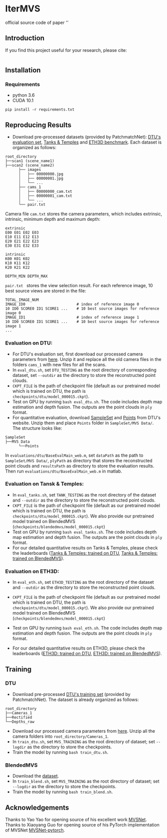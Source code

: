# IterMVS
official source code of paper ''

## Introduction
 If you find this project useful for your research, please cite: 

```

```

## Installation
### Requirements
* python 3.6
* CUDA 10.1

```
pip install -r requirements.txt
```

## Reproducing Results
* Download pre-processed datasets (provided by PatchmatchNet): [DTU's evaluation set](https://drive.google.com/file/d/1jN8yEQX0a-S22XwUjISM8xSJD39pFLL_/view?usp=sharing), [Tanks & Temples](https://drive.google.com/file/d/1gAfmeoGNEFl9dL4QcAU4kF0BAyTd-r8Z/view?usp=sharing) and [ETH3D benchmark](https://polybox.ethz.ch/index.php/s/pmTGWobErOnhEg0). Each dataset is organized as follows:
```
root_directory
├──scan1 (scene_name1)
├──scan2 (scene_name2) 
      ├── images                 
      │   ├── 00000000.jpg       
      │   ├── 00000001.jpg       
      │   └── ...                
      ├── cams_1                   
      │   ├── 00000000_cam.txt   
      │   ├── 00000001_cam.txt   
      │   └── ...                
      └── pair.txt  
```

Camera file ``cam.txt`` stores the camera parameters, which includes extrinsic, intrinsic, minimum depth and maximum depth:
```
extrinsic
E00 E01 E02 E03
E10 E11 E12 E13
E20 E21 E22 E23
E30 E31 E32 E33

intrinsic
K00 K01 K02
K10 K11 K12
K20 K21 K22

DEPTH_MIN DEPTH_MAX 
```
``pair.txt `` stores the view selection result. For each reference image, 10 best source views are stored in the file:
```
TOTAL_IMAGE_NUM
IMAGE_ID0                       # index of reference image 0 
10 ID0 SCORE0 ID1 SCORE1 ...    # 10 best source images for reference image 0 
IMAGE_ID1                       # index of reference image 1
10 ID0 SCORE0 ID1 SCORE1 ...    # 10 best source images for reference image 1 
...
``` 


### Evaluation on DTU:
* For DTU's evaluation set, first download our processed camera parameters from [here](https://drive.google.com/file/d/10iFOAfGhVV-0evFj4ygy0Cxb6EKJKFqh/view?usp=sharing). Unzip it and replace all the old camera files in the folders ``cams_1`` with new files for all the scans.
* In ``eval_dtu.sh``, set `DTU_TESTING` as the root directory of corresponding dataset, set `--outdir` as the directory to store the reconstructed point clouds.
* `CKPT_FILE` is the path of checkpoint file (default as our pretrained model which is trained on DTU, the path is `checkpoints/dtu/model_000015.ckpt`). 
* Test on GPU by running `bash eval_dtu.sh`. The code includes depth map estimation and depth fusion. The outputs are the point clouds in `ply` format. 
* For quantitative evaluation, download [SampleSet](http://roboimagedata.compute.dtu.dk/?page_id=36) and [Points](http://roboimagedata.compute.dtu.dk/?page_id=36) from DTU's website. Unzip them and place `Points` folder in `SampleSet/MVS Data/`. The structure looks like:
```
SampleSet
├──MVS Data
      └──Points
```
In ``evaluations/dtu/BaseEvalMain_web.m``, set `dataPath` as the path to `SampleSet/MVS Data/`, `plyPath` as directory that stores the reconstructed point clouds and `resultsPath` as directory to store the evaluation results. Then run ``evaluations/dtu/BaseEvalMain_web.m`` in matlab.

### Evaluation on Tansk & Temples:
* In ``eval_tanks.sh``, set `TANK_TESTING` as the root directory of the dataset and `--outdir` as the directory to store the reconstructed point clouds. 
* `CKPT_FILE` is the path of checkpoint file (default as our pretrained model which is trained on DTU, the path is `checkpoints/dtu/model_000015.ckpt`). We also provide our pretrained model trained on BlendedMVS (`checkpoints/blendedmvs/model_000015.ckpt`)
* Test on GPU by running `bash eval_tanks.sh`. The code includes depth map estimation and depth fusion. The outputs are the point clouds in `ply` format. 
* For our detailed quantitative results on Tanks & Temples, please check the leaderboards ([Tanks & Temples: trained on DTU](https://www.tanksandtemples.org/details/2566/), [Tanks & Temples: trained on BlendedMVS](https://www.tanksandtemples.org/details/2679//)).

### Evaluation on ETH3D:
* In ``eval_eth.sh``, set `ETH3D_TESTING` as the root directory of the dataset and `--outdir` as the directory to store the reconstructed point clouds. 
* `CKPT_FILE` is the path of checkpoint file (default as our pretrained model which is trained on DTU, the path is `checkpoints/dtu/model_000015.ckpt`). We also provide our pretrained model trained on BlendedMVS (`checkpoints/blendedmvs/model_000015.ckpt`)
* Test on GPU by running `bash eval_eth.sh`. The code includes depth map estimation and depth fusion. The outputs are the point clouds in `ply` format. 

* For our detailed quantitative results on ETH3D, please check the leaderboards ([ETH3D: trained on DTU](https://www.eth3d.net/result_details?id=368), [ETH3D: trained on BlendedMVS](https://www.eth3d.net/result_details?id=379)).

## Training
### DTU
* Download pre-processed [DTU's training set](https://polybox.ethz.ch/index.php/s/ugDdJQIuZTk4S35) (provided by PatchmatchNet). The dataset is already organized as follows:
```
root_directory
├──Cameras_1
├──Rectified
└──Depths_raw
```
* Download our processed camera parameters from [here](https://drive.google.com/file/d/1DAAFXV6bZx0NNWFQMwoSeWMt5mr64myD/view?usp=sharing). Unzip all the camera folders into `root_directory/Cameras_1`.
* In ``train_dtu.sh``, set `MVS_TRAINING` as the root directory of dataset; set `--logdir` as the directory to store the checkpoints. 
* Train the model by running `bash train_dtu.sh`.

### BlendedMVS
* Download the [dataset](https://1drv.ms/u/s!Ag8Dbz2Aqc81gVDgxb8MDGgoV74S?e=hJKlvV).
* In ``train_blend.sh``, set `MVS_TRAINING` as the root directory of dataset; set `--logdir` as the directory to store the checkpoints. 
* Train the model by running `bash train_blend.sh`.

## Acknowledgements
Thanks to Yao Yao for opening source of his excellent work [MVSNet](https://github.com/YoYo000/MVSNet). Thanks to Xiaoyang Guo for opening source of his PyTorch implementation of MVSNet [MVSNet-pytorch](https://github.com/xy-guo/MVSNet_pytorch).